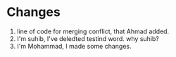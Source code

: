 # Changes

1. line of code for  merging conflict, that Ahmad added.
2. I'm suhib, I've deledted testind word. why suhib?
3. I'm Mohammad, I made some changes.